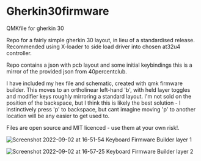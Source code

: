 # Gherkin30firmware
QMKfile for gherkin 30

Repo for a fairly simple gherkin 30 layout, in lieu of a standardised release.
Recommended using X-loader to side load driver into chosen at32u4 controller.

Repo contains a json with pcb layout and some initial keybindings this is a mirror of the provided json from 40percentclub.

I have included my hex file and schematic, created with qmk firmware builder. This moves to an ortholinear left-hand 'b', with held layer toggles and modifier keys roughly mirroring a standard layout.
I'm not sold on the position of the backspace, but I think this is likely the best solution - I instinctively press 'p' to backspace, but cant imagine moving 'p' to another location will be any easier to get used to.


Files are open source and MIT licenced - use them at your own risk!.

![Screenshot 2022-09-02 at 16-51-54 Keyboard Firmware Builder](https://user-images.githubusercontent.com/106979235/188192508-4e661c6c-8e06-4321-a7fe-cf8d818849a1.png) layer 1


![Screenshot 2022-09-02 at 16-57-25 Keyboard Firmware Builder](https://user-images.githubusercontent.com/106979235/188193001-f09db919-9d2c-4a20-85f3-bf3f21d94ffd.png)
layer 2
